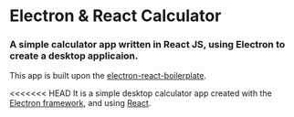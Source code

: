 # Electron & React Calculator

### A simple calculator app written in React JS, using Electron to create a desktop applicaion. 

This app is built upon the [electron-react-boilerplate](https://github.com/chentsulin/electron-react-boilerplate).

<<<<<<< HEAD
It is a simple desktop calculator app created with the [Electron framework](https://electron.atom.io/), and using [React](https://facebook.github.io/react/).
